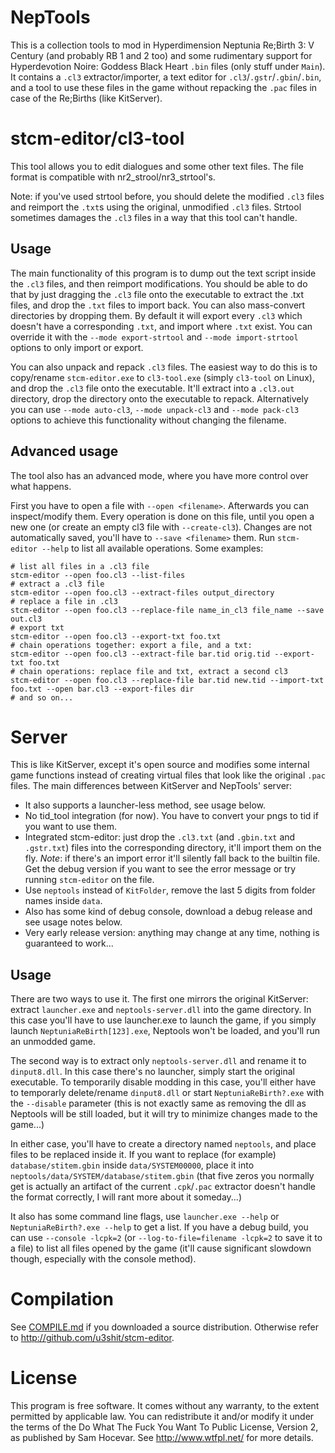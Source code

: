 NepTools
========

This is a collection tools to mod in Hyperdimension Neptunia Re;Birth 3: V
Century (and probably RB 1 and 2 too) and some rudimentary support for
Hyperdevotion Noire: Goddess Black Heart `.bin` files (only stuff under `Main`).
It contains a `.cl3` extractor/importer, a text editor for
`.cl3`/`.gstr`/`.gbin`/`.bin`, and a tool to use these files in the game without
repacking the `.pac` files in case of the Re;Births (like KitServer).

stcm-editor/cl3-tool
====================

This tool allows you to edit dialogues and some other text files. The file
format is compatible with nr2_strool/nr3_strtool's.

Note: if you've used strtool before, you should delete the modified `.cl3` files
and reimport the `.txt`s using the original, unmodified `.cl3` files. Strtool
sometimes damages the `.cl3` files in a way that this tool can't handle.

Usage
-----

The main functionality of this program is to dump out the text script inside the
`.cl3` files, and then reimport modifications. You should be able to do that by
just dragging the `.cl3` file onto the executable to extract the .txt files, and
drop the `.txt` files to import back. You can also mass-convert directories by
dropping them. By default it will export every `.cl3` which doesn't have a
corresponding `.txt`, and import where `.txt` exist. You can override it with
the `--mode export-strtool` and `--mode import-strtool` options to only import
or export.

You can also unpack and repack `.cl3` files. The easiest way to do this is to
copy/rename `stcm-editor.exe` to `cl3-tool.exe` (simply `cl3-tool` on Linux),
and drop the `.cl3` file onto the executable. It'll extract into a `.cl3.out`
directory, drop the directory onto the executable to repack. Alternatively you
can use `--mode auto-cl3`, `--mode unpack-cl3` and `--mode pack-cl3` options to
achieve this functionality without changing the filename.

Advanced usage
--------------

The tool also has an advanced mode, where you have more control over what
happens.

First you have to open a file with `--open <filename>`. Afterwards you can
inspect/modify them. Every operation is done on this file, until you open a new
one (or create an empty cl3 file with `--create-cl3`). Changes are not
automatically saved, you'll have to `--save <filename>` them. Run `stcm-editor
--help` to list all available operations.
Some examples:

    # list all files in a .cl3 file
    stcm-editor --open foo.cl3 --list-files
    # extract a .cl3 file
    stcm-editor --open foo.cl3 --extract-files output_directory
    # replace a file in .cl3
    stcm-editor --open foo.cl3 --replace-file name_in_cl3 file_name --save out.cl3
    # export txt
    stcm-editor --open foo.cl3 --export-txt foo.txt
    # chain operations together: export a file, and a txt:
    stcm-editor --open foo.cl3 --extract-file bar.tid orig.tid --export-txt foo.txt
    # chain operations: replace file and txt, extract a second cl3
    stcm-editor --open foo.cl3 --replace-file bar.tid new.tid --import-txt foo.txt --open bar.cl3 --export-files dir
    # and so on...

Server
======

This is like KitServer, except it's open source and modifies some internal game
functions instead of creating virtual files that look like the original `.pac`
files. The main differences between KitServer and NepTools' server:

* It also supports a launcher-less method, see usage below.
* No tid_tool integration (for now). You have to convert your pngs to tid if you
  want to use them.
* Integrated stcm-editor: just drop the `.cl3.txt` (and `.gbin.txt` and
  `.gstr.txt`) files into the corresponding directory, it'll import them on the
  fly. *Note*: if there's an import error it'll silently fall back to the
  builtin file. Get the debug version if you want to see the error message or
  try running `stcm-editor` on the file.
* Use `neptools` instead of `KitFolder`, remove the last 5 digits from folder
  names inside `data`.
* Also has some kind of debug console, download a debug release and see usage
  notes below.
* Very early release version: anything may change at any time, nothing is
  guaranteed to work...

Usage
-----

There are two ways to use it. The first one mirrors the original KitServer:
extract `launcher.exe` and `neptools-server.dll` into the game directory. In
this case you'll have to use launcher.exe to launch the game, if you simply
launch `NeptuniaReBirth[123].exe`, Neptools won't be loaded, and you'll run an
unmodded game.

The second way is to extract only `neptools-server.dll` and rename it to
`dinput8.dll`. In this case there's no launcher, simply start the original
executable. To temporarily disable modding in this case, you'll either have to
temporarly delete/rename `dinput8.dll` or start `NeptuniaReBirth?.exe` with the
`--disable` parameter (this is not exactly same as removing the dll as Neptools
will be still loaded, but it will try to minimize changes made to the game...)

In either case, you'll have to create a directory named `neptools`, and place
files to be replaced inside it. If you want to replace (for example)
`database/stitem.gbin` inside `data/SYSTEM00000`, place it into
`neptools/data/SYSTEM/database/stitem.gbin` (that five zeros you normally get is
actually an artifact of the current `.cpk`/`.pac` extractor doesn't handle the
format correctly, I will rant more about it someday...)

It also has some command line flags, use `launcher.exe --help` or
`NeptuniaReBirth?.exe --help` to get a list. If you have a debug build, you can
use `--console -lcpk=2` (or `--log-to-file=filename -lcpk=2` to save it to a
file) to list all files opened by the game (it'll cause significant slowdown
though, especially with the console method).

Compilation
===========

See [COMPILE.md](COMPILE.md) if you downloaded a source distribution. Otherwise
refer to http://github.com/u3shit/stcm-editor.

License
=======

This program is free software. It comes without any warranty, to the extent
permitted by applicable law. You can redistribute it and/or modify it under the
terms of the Do What The Fuck You Want To Public License, Version 2, as
published by Sam Hocevar. See http://www.wtfpl.net/ for more details.
